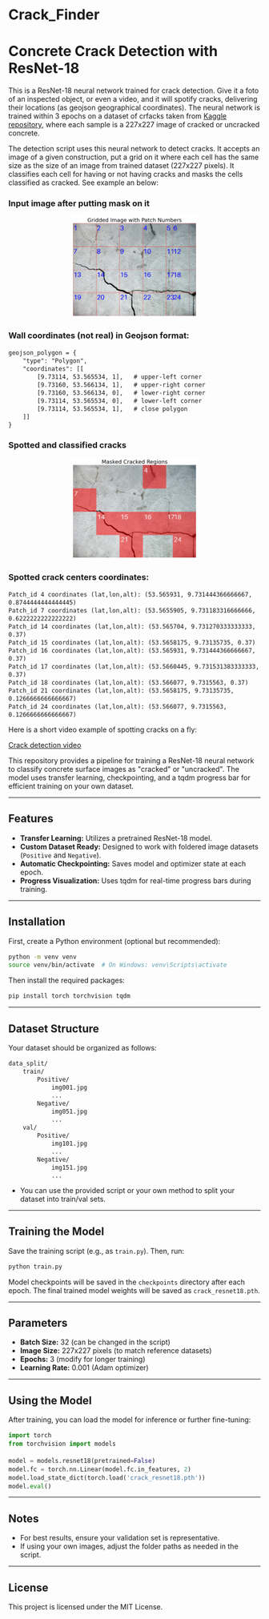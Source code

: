 # Crack_Finder
# Concrete Crack Detection with ResNet-18

This is a ResNet-18 neural network trained for crack detection. Give it a foto of an inspected object, or even a video, and it will spotify cracks, delivering their locations (as geojson geographical coordinates). The neural network is trained within 3 epochs on a dataset of crfacks taken from [Kaggle repository](https://www.kaggle.com/datasets/arunrk7/surface-crack-detection), where each sample is a 227x227 image of cracked or uncracked concrete.  


The detection script uses this neural network to detect cracks. It accepts an image of a given construction, put a grid on it where each cell has the same size as the size of an image from trained dataset (227x227 pixels). It classifies each cell for having or not having cracks and masks the cells classified as cracked. See example an below:

### Input image after putting mask on it
<p align="center">
<img src="https://github.com/Vlasenko2006/Crack_Finder/blob/main/Crack_samples/Crack_unclassified1.png" alt="input image" width="50%">
</p>

### Wall coordinates (not real) in Geojson format: 
```
geojson_polygon = {
    "type": "Polygon",
    "coordinates": [[
        [9.73114, 53.565534, 1],   # upper-left corner
        [9.73160, 53.566134, 1],   # upper-right corner
        [9.73160, 53.566134, 0],   # lower-right corner
        [9.73114, 53.565534, 0],   # lower-left corner
        [9.73114, 53.565534, 1],   # close polygon
    ]]
}
```  


### Spotted and classified cracks

<p align="center">
<img src="https://github.com/Vlasenko2006/Crack_Finder/blob/main/Crack_samples/Cracks_classified1.png" alt="input image" width="50%">
</p>

### Spotted crack centers coordinates: 
```
Patch_id 4 coordinates (lat,lon,alt): (53.565931, 9.731444366666667, 0.8744444444444445)
Patch_id 7 coordinates (lat,lon,alt): (53.5655905, 9.731183316666666, 0.6222222222222222)
Patch_id 14 coordinates (lat,lon,alt): (53.565704, 9.731270333333333, 0.37)
Patch_id 15 coordinates (lat,lon,alt): (53.5658175, 9.73135735, 0.37)
Patch_id 16 coordinates (lat,lon,alt): (53.565931, 9.731444366666667, 0.37)
Patch_id 17 coordinates (lat,lon,alt): (53.5660445, 9.731531383333333, 0.37)
Patch_id 18 coordinates (lat,lon,alt): (53.566077, 9.7315563, 0.37)
Patch_id 21 coordinates (lat,lon,alt): (53.5658175, 9.73135735, 0.1266666666666667)
Patch_id 24 coordinates (lat,lon,alt): (53.566077, 9.7315563, 0.1266666666666667)
```

Here is a short video example of spotting cracks on a fly: 

[Crack detection video](https://youtu.be/4QStHUmI6J4)



This repository provides a pipeline for training a ResNet-18 neural network to classify concrete surface images as "cracked" or "uncracked". The model uses transfer learning, checkpointing, and a tqdm progress bar for efficient training on your own dataset.






---

## Features

- **Transfer Learning:** Utilizes a pretrained ResNet-18 model.
- **Custom Dataset Ready:** Designed to work with foldered image datasets (`Positive` and `Negative`).
- **Automatic Checkpointing:** Saves model and optimizer state at each epoch.
- **Progress Visualization:** Uses tqdm for real-time progress bars during training.

---

## Installation

First, create a Python environment (optional but recommended):

```bash
python -m venv venv
source venv/bin/activate  # On Windows: venv\Scripts\activate
```

Then install the required packages:

```bash
pip install torch torchvision tqdm
```

---

## Dataset Structure

Your dataset should be organized as follows:

```
data_split/
    train/
        Positive/
            img001.jpg
            ...
        Negative/
            img051.jpg
            ...
    val/
        Positive/
            img101.jpg
            ...
        Negative/
            img151.jpg
            ...
```

- You can use the provided script or your own method to split your dataset into train/val sets.

---

## Training the Model

Save the training script (e.g., as `train.py`). Then, run:

```bash
python train.py
```

Model checkpoints will be saved in the `checkpoints` directory after each epoch. The final trained model weights will be saved as `crack_resnet18.pth`.

---

## Parameters

- **Batch Size:** 32 (can be changed in the script)
- **Image Size:** 227x227 pixels (to match reference datasets)
- **Epochs:** 3 (modify for longer training)
- **Learning Rate:** 0.001 (Adam optimizer)

---

## Using the Model

After training, you can load the model for inference or further fine-tuning:

```python
import torch
from torchvision import models

model = models.resnet18(pretrained=False)
model.fc = torch.nn.Linear(model.fc.in_features, 2)
model.load_state_dict(torch.load('crack_resnet18.pth'))
model.eval()
```

---

## Notes

- For best results, ensure your validation set is representative.
- If using your own images, adjust the folder paths as needed in the script.

---

## License

This project is licensed under the MIT License.
